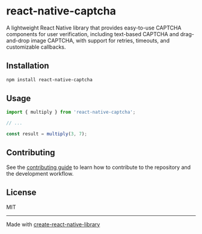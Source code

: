 # react-native-captcha

A lightweight React Native library that provides easy-to-use CAPTCHA components for user verification, including text-based CAPTCHA and drag-and-drop image CAPTCHA, with support for retries, timeouts, and customizable callbacks.

## Installation

```sh
npm install react-native-captcha
```

## Usage


```js
import { multiply } from 'react-native-captcha';

// ...

const result = multiply(3, 7);
```


## Contributing

See the [contributing guide](CONTRIBUTING.md) to learn how to contribute to the repository and the development workflow.

## License

MIT

---

Made with [create-react-native-library](https://github.com/callstack/react-native-builder-bob)
